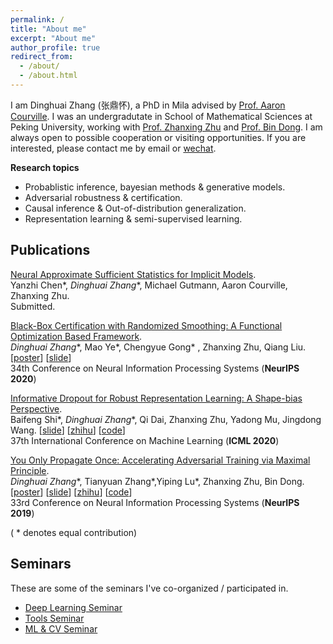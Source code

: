 ```yaml
---
permalink: /
title: "About me"
excerpt: "About me"
author_profile: true
redirect_from: 
  - /about/
  - /about.html
---
```


I am Dinghuai Zhang (张鼎怀), a PhD in Mila advised by [Prof. Aaron Courville](https://aaroncourville.wordpress.com/). I was an undergradutate in School of Mathematical Sciences at Peking University, working with [Prof. Zhanxing Zhu](https://sites.google.com/view/zhanxingzhu/) and [Prof. Bin Dong](http://bicmr.pku.edu.cn/~dongbin). I am always open to possible cooperation or visiting opportunities. If you are interested, please contact me by email or [wechat](https://zdhNarsil.github.io/images/wechatqrcode.jpeg).
 

**Research topics**
* Probablistic inference, bayesian methods & generative models.
* Adversarial robustness & certification.
* Causal inference & Out-of-distribution generalization.
* Representation learning & semi-supervised learning.

<!--
# News
----
**[September, 2019]** [YOPO](https://arxiv.org/abs/1905.00877) was accepted by **NeurIPS19**. 

**[July, 2019]**  One paper accepted by **ICCV19**. 
-->

## Publications

[Neural Approximate Sufficient Statistics for Implicit Models](https://arxiv.org/abs/2010.10079).  
Yanzhi Chen\*, *Dinghuai Zhang*\*, Michael Gutmann, Aaron Courville, Zhanxing Zhu.  
Submitted.

[Black-Box Certification with Randomized Smoothing: A Functional Optimization Based Framework](https://arxiv.org/abs/2002.09169).  
*Dinghuai Zhang*\*, Mao Ye\*, Chengyue Gong\* , Zhanxing Zhu, Qiang Liu. [[poster](https://zdhNarsil.github.io/files/nips2020poster_certification.pdf)] [[slide](https://zdhNarsil.github.io/files/certification_slides.pdf)]    
34th Conference on Neural Information Processing Systems (**NeurIPS 2020**)

[Informative Dropout for Robust Representation Learning: A Shape-bias Perspective](https://arxiv.org/abs/2008.04254).   
Baifeng Shi\*, *Dinghuai Zhang*\*, Qi Dai, Zhanxing Zhu, Yadong Mu, Jingdong Wang. [[slide](https://zdhNarsil.github.io/files/infodrop_slides.pdf)] [[zhihu](https://zhuanlan.zhihu.com/p/197929813)] [[code](https://github.com/bfshi/InfoDrop)]  
37th International Conference on Machine Learning (**ICML 2020**)

[You Only Propagate Once: Accelerating Adversarial Training via Maximal Principle](https://arxiv.org/abs/1905.00877).  
*Dinghuai Zhang*\*, Tianyuan Zhang\*,Yiping Lu\*, Zhanxing Zhu, Bin Dong. [[poster](https://zdhNarsil.github.io/files/YOPO_NeurIPS2019_Poster.pdf)] [[slide](https://zdhNarsil.github.io/files/YOPO_slides.pdf)] [[zhihu](https://zhuanlan.zhihu.com/p/68351267)] [[code](https://github.com/a1600012888/YOPO-You-Only-Propagate-Once)]    
33rd Conference on Neural Information Processing Systems (**NeurIPS 2019**)

( * denotes equal contribution)

## Seminars
These are some of the seminars I've co-organized / participated in.

- [Deep Learning Seminar](http://tianyuanzhang.com/teaching/)
- [Tools Seminar](https://github.com/pppppass/ToolsSeminar)
- [ML & CV Seminar](http://ml.2prime.cn/)
